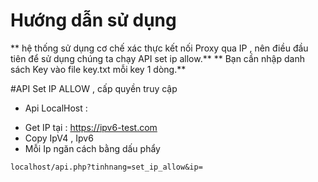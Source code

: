 # Hướng dẫn sử dụng
** hệ thống sử dụng cơ chế xác thực kết nối Proxy qua IP , nên điều đầu tiên để sử dụng chúng ta chạy API set ip allow.**
** Bạn cần nhập danh sách Key vào file key.txt mỗi key 1 dòng.**

#API Set IP ALLOW , cấp quyền truy cập
* Api LocalHost :
- Get IP tại : https://ipv6-test.com
- Copy IpV4 , Ipv6
- Mỗi Ip ngăn cách bằng dấu phẩy
```
localhost/api.php?tinhnang=set_ip_allow&ip=
```
